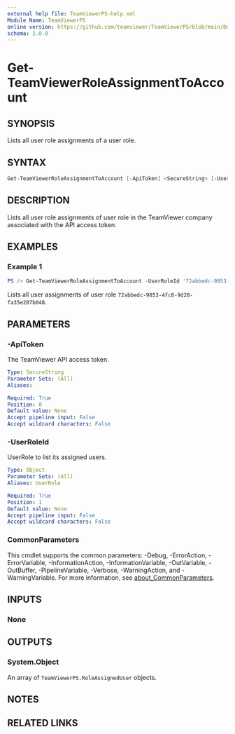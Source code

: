```yaml
---
external help file: TeamViewerPS-help.xml
Module Name: TeamViewerPS
online version: https://github.com/teamviewer/TeamViewerPS/blob/main/Docs/Help/Get-TeamViewerRoleAssignmentToAccount.md
schema: 2.0.0
---
```


# Get-TeamViewerRoleAssignmentToAccount

## SYNOPSIS

Lists all user role assignments of a user role.

## SYNTAX

```powershell
Get-TeamViewerRoleAssignmentToAccount [-ApiToken] <SecureString> [-UserRoleId] <Object> [<CommonParameters>]
```

## DESCRIPTION

Lists all user role assignments of user role in the TeamViewer company associated with the API access token.

## EXAMPLES

### Example 1

```powershell
PS /> Get-TeamViewerRoleAssignmentToAccount -UserRoleId '72abbedc-9853-4fc8-9d28-fa35e207b048'
```

Lists all user assignments of user role `72abbedc-9853-4fc8-9d28-fa35e207b048`.

## PARAMETERS

### -ApiToken

The TeamViewer API access token.

```yaml
Type: SecureString
Parameter Sets: (All)
Aliases:

Required: True
Position: 0
Default value: None
Accept pipeline input: False
Accept wildcard characters: False
```

### -UserRoleId

UserRole to list its assigned users.

```yaml
Type: Object
Parameter Sets: (All)
Aliases: UserRole

Required: True
Position: 1
Default value: None
Accept pipeline input: False
Accept wildcard characters: False
```

### CommonParameters

This cmdlet supports the common parameters: -Debug, -ErrorAction, -ErrorVariable, -InformationAction, -InformationVariable, -OutVariable, -OutBuffer, -PipelineVariable, -Verbose, -WarningAction, and -WarningVariable. For more information, see [about_CommonParameters](http://go.microsoft.com/fwlink/?LinkID=113216).

## INPUTS

### None

## OUTPUTS

### System.Object

An array of `TeamViewerPS.RoleAssignedUser` objects.

## NOTES

## RELATED LINKS

